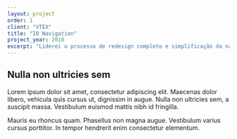 ```yaml
---
layout: project
order: 1
client: "VTEX"
title: "IO Navigation"
project_year: 2018
excerpt: "Liderei o processo de redesign completo e simplificação da navegação dos módulos da plataforma de e-commerce, que ganhou uma nova versão chamada VTEX IO"
---
```


## Nulla non ultricies sem

Lorem ipsum dolor sit amet, consectetur adipiscing elit. Maecenas dolor libero, vehicula quis cursus ut, dignissim in augue. Nulla non ultricies sem, a suscipit massa. Vestibulum euismod mattis nibh id fringilla.

Mauris eu rhoncus quam. Phasellus non magna augue. Vestibulum varius cursus porttitor. In tempor hendrerit enim consectetur elementum.
